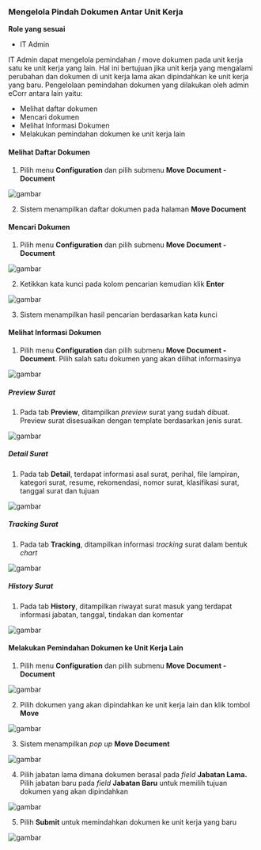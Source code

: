 ### **Mengelola Pindah Dokumen Antar Unit Kerja**

**Role yang sesuai**

- IT Admin

IT Admin dapat mengelola pemindahan / move dokumen pada unit kerja satu ke unit kerja yang lain. Hal ini bertujuan jika unit kerja yang mengalami perubahan dan dokumen di unit kerja lama akan dipindahkan ke unit kerja yang baru. Pengelolaan pemindahan  dokumen yang dilakukan oleh admin eCorr antara lain yaitu:

- Melihat daftar dokumen
- Mencari dokumen
- Melihat Informasi Dokumen
- Melakukan pemindahan dokumen ke unit kerja lain


#### **Melihat Daftar Dokumen**


1.    Pilih menu **Configuration** dan pilih submenu **Move Document - Document**

![gambar](SC_Konfigurasi/KF14.png)

2.    Sistem menampilkan daftar dokumen pada halaman **Move Document**


#### **Mencari Dokumen**

1.    Pilih menu **Configuration** dan pilih submenu **Move Document - Document**

![gambar](SC_Konfigurasi/KF15.png)

2.    Ketikkan kata kunci pada kolom pencarian kemudian klik **Enter**

![gambar](SC_Konfigurasi/KF16.png)

3.    Sistem menampilkan hasil pencarian berdasarkan kata kunci


#### **Melihat Informasi Dokumen**

1.   Pilih menu **Configuration** dan pilih submenu **Move Document - Document**. Pilih salah satu dokumen yang akan dilihat informasinya

![gambar](SC_Konfigurasi/KF17.png)

##### Preview Surat

1. Pada tab **Preview**, ditampilkan _preview_ surat yang sudah dibuat. Preview surat disesuaikan dengan template berdasarkan jenis surat.

![gambar](SC_Konfigurasi/KF18.png)

##### Detail Surat

1. Pada tab **Detail**, terdapat informasi asal surat, perihal, file lampiran, kategori surat, resume, rekomendasi, nomor surat, klasifikasi surat, tanggal surat dan tujuan

![gambar](SC_Konfigurasi/KF19.png)

##### Tracking Surat

1. Pada tab **Tracking**, ditampilkan informasi _tracking_ surat dalam bentuk _chart_

![gambar](SC_Konfigurasi/KF20.png)

##### History Surat

1. Pada tab **History**, ditampilkan riwayat surat masuk yang terdapat informasi jabatan, tanggal, tindakan dan komentar

![gambar](SC_Konfigurasi/KF21.png)

#### **Melakukan Pemindahan Dokumen ke Unit Kerja Lain**

1.    Pilih menu **Configuration** dan pilih submenu **Move Document - Document**

![gambar](SC_Konfigurasi/KF22.png)

2.    Pilih dokumen yang akan dipindahkan ke unit kerja lain dan klik tombol **Move**

![gambar](SC_Konfigurasi/KF23.png)

3.    Sistem menampilkan _pop up_ **Move Document**

![gambar](SC_Konfigurasi/KF24.png)

4.    Pilih jabatan lama dimana dokumen berasal pada _field_ **Jabatan Lama.** Pilih jabatan baru pada *field* **Jabatan Baru** untuk memilih tujuan dokumen yang akan dipindahkan

![gambar](SC_Konfigurasi/KF25.png)

5.    Pilih **Submit** untuk memindahkan dokumen ke unit kerja yang baru

![gambar](SC_Konfigurasi/KF26.png)
